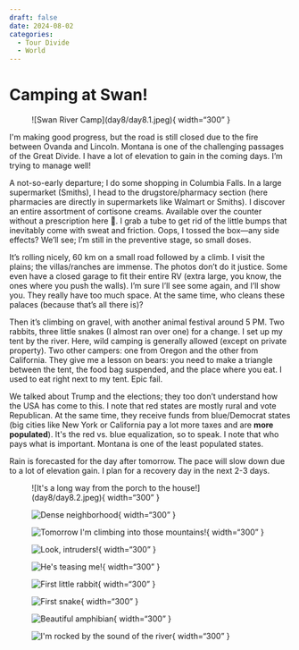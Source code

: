 ```yaml
---
draft: false 
date: 2024-08-02
categories:
  - Tour Divide
  - World
---
```


# Camping at Swan!

<figure markdown>
![Swan River Camp](day8/day8.1.jpeg){ width=“300” }
</figure>

I'm making good progress, but the road is still closed due to the fire between Ovanda and Lincoln. Montana is one of the challenging passages of the Great Divide. I have a lot of elevation to gain in the coming days. I’m trying to manage well!

<!-- more -->

A not-so-early departure; I do some shopping in Columbia Falls. In a large supermarket (Smiths), I head to the drugstore/pharmacy section (here pharmacies are directly in supermarkets like Walmart or Smiths). I discover an entire assortment of cortisone creams. Available over the counter without a prescription here 🤔. I grab a tube to get rid of the little bumps that inevitably come with sweat and friction. Oops, I tossed the box—any side effects? We’ll see; I’m still in the preventive stage, so small doses.

It’s rolling nicely, 60 km on a small road followed by a climb. I visit the plains; the villas/ranches are immense. The photos don’t do it justice. Some even have a closed garage to fit their entire RV (extra large, you know, the ones where you push the walls). I’m sure I’ll see some again, and I’ll show you. They really have too much space. At the same time, who cleans these palaces (because that’s all there is)?

Then it’s climbing on gravel, with another animal festival around 5 PM. Two rabbits, three little snakes (I almost ran over one) for a change. I set up my tent by the river. Here, wild camping is generally allowed (except on private property). Two other campers: one from Oregon and the other from California. They give me a lesson on bears: you need to make a triangle between the tent, the food bag suspended, and the place where you eat. I used to eat right next to my tent. Epic fail.

We talked about Trump and the elections; they too don’t understand how the USA has come to this. I note that red states are mostly rural and vote Republican. At the same time, they receive funds from blue/Democrat states (big cities like New York or California pay a lot more taxes and are **more populated**). It's the red vs. blue equalization, so to speak. I note that who pays what is important. Montana is one of the least populated states.

Rain is forecasted for the day after tomorrow. The pace will slow down due to a lot of elevation gain. I plan for a recovery day in the next 2-3 days.

<figure markdown>
![It's a long way from the porch to the house!](day8/day8.2.jpeg){ width=“300” }

![Dense neighborhood](day8/day8.3.jpeg){ width=“300” }

![Tomorrow I'm climbing into those mountains!](day8/day8.4.jpeg){ width=“300” }

![Look, intruders!](day8/day8.5.jpeg){ width=“300” }

![He's teasing me!](day8/day8.6.jpeg){ width=“300” }

![First little rabbit](day8/day8.7.jpeg){ width=“300” }

![First snake](day8/day8.8.jpeg){ width=“300” }

![Beautiful amphibian](day8/day8.9.jpeg){ width=“300” }

![I'm rocked by the sound of the river](day8/day8.10.jpeg){ width=“300” }

</figure>
